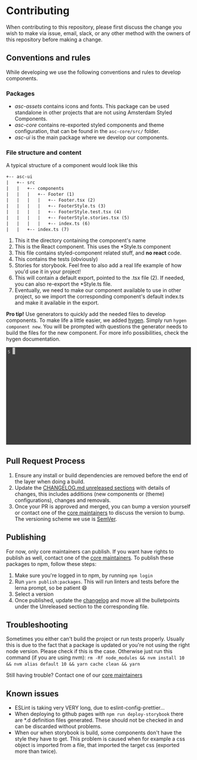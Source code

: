 # Contributing

When contributing to this repository, please first discuss the change you wish to make via issue,
email, slack, or any other method with the owners of this repository before making a change.

## Conventions and rules

While developing we use the following conventions and rules to develop components.

### Packages

- _asc-assets_ contains icons and fonts. This package can be used standalone in other projects that
  are not using Amsterdam Styled Components.
- _asc-core_ contains re-exported styled components and theme configuration, that can be found in
  the `asc-core/src/` folder.
- _asc-ui_ is the main package where we develop our components.

### File structure and content

A typical structure of a component would look like this

```
+-- asc-ui
|   +-- src
|   |   +-- components
|   |   |   +-- Footer (1)
|   |   |   |   +-- Footer.tsx (2)
|   |   |   |   +-- FooterStyle.ts (3)
|   |   |   |   +-- FooterStyle.test.tsx (4)
|   |   |   |   +-- FooterStyle.stories.tsx (5)
|   |   |   |   +-- index.ts (6)
|   |   +-- index.ts (7)
```

1. This it the directory containing the component's name
2. This is the React component. This uses the \*Style.ts component
3. This file contains styled-component related stuff, and **no react** code.
4. This contains the tests (obviously)
5. Stories for storybook. Feel free to also add a real life example of how you'd use it in your
   project!
6. This will contain a default export, pointed to the .tsx file (2). If needed, you can also
   re-export the \*Style.ts file.
7. Eventually, we need to make our component available to use in other project, so we import
   the corresponding component's default index.ts and make it available in the export.

**Pro tip!** Use generators to quickly add the needed files to develop components.
To make life a little easier, we added [hygen](https://www.hygen.io/). Simply run
`hygen component new`. You will be prompted with questions the generator needs to build the files
for the new component. For more info possibilities, check the hygen documentation.

![hygen](../media/hygen.gif)

## Pull Request Process

1. Ensure any install or build dependencies are removed before the end of the layer when doing a
   build.
2. Update the [CHANGELOG.md unreleased sections](../CHANGELOG.md#user-content-unreleasedd) with
   details of changes, this includes additions (new components or (theme) configurations), changes
   and removals.
3. Once your PR is approved and merged, you can bump a version yourself or contact one of the
   [core maintainers](./MAINTAINERS.md) to discuss the version to bump. The versioning scheme we
   use is [SemVer](http://semver.org/).

## Publishing

For now, only core maintainers can publish. If you want have rights to publish as well, contact one 
of the [core maintainers](./MAINTAINERS.md). To publish these packages to npm, follow these steps:

1. Make sure you're logged in to npm, by running `npm login`
2. Run `yarn publish:packages`. This will run linters and tests before the lerna prompt,
   so be patient :smile:
3. Select a version
4. Once published, update the [changelog](../CHANGELOG.md) and move all the bulletpoints under the
   Unreleased section to the corresponding file.

## Troubleshooting

Sometimes you either can't build the project or run tests properly. Usually this is due to the fact
that a package is updated or you're not using the right node version. Please check if this is the
case. Otherwise just run this command (if you are using nvm):
`rm -Rf node_modules && nvm install 10 && nvm alias default 10 && yarn cache clean && yarn`

Still having trouble? Contact one of our [core maintainers](./MAINTAINERS.md)

## Known issues

- ESLint is taking very VERY long, due to eslint-config-prettier...
- When deploying to github pages with `npm run deploy-storybook` there are \*.d definition files
  generated. These should not be checked in and can be discarded without problems.
- When our when storybook is build, some components don't have the style they have to get. This
  problem is caused when for example a css object is imported from a file, that imported the target
  css (exported more than twice).
